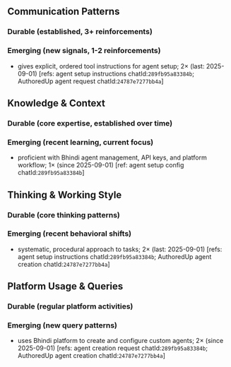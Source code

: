 ## Communication Patterns
### Durable (established, 3+ reinforcements)

### Emerging (new signals, 1-2 reinforcements)
- gives explicit, ordered tool instructions for agent setup; 2× (last: 2025-09-01) [refs: agent setup instructions chatId:`289fb95a83384b`; AuthoredUp agent request chatId:`24787e7277bb4a`]

## Knowledge & Context
### Durable (core expertise, established over time)

### Emerging (recent learning, current focus)
- proficient with Bhindi agent management, API keys, and platform workflow; 1× (since 2025-09-01) [ref: agent setup config chatId:`289fb95a83384b`]

## Thinking & Working Style
### Durable (core thinking patterns)

### Emerging (recent behavioral shifts)
- systematic, procedural approach to tasks; 2× (last: 2025-09-01) [refs: agent setup instructions chatId:`289fb95a83384b`; AuthoredUp agent creation chatId:`24787e7277bb4a`]

## Platform Usage & Queries
### Durable (regular platform activities)

### Emerging (new query patterns)
- uses Bhindi platform to create and configure custom agents; 2× (since 2025-09-01) [refs: agent creation request chatId:`289fb95a83384b`; AuthoredUp agent creation chatId:`24787e7277bb4a`]